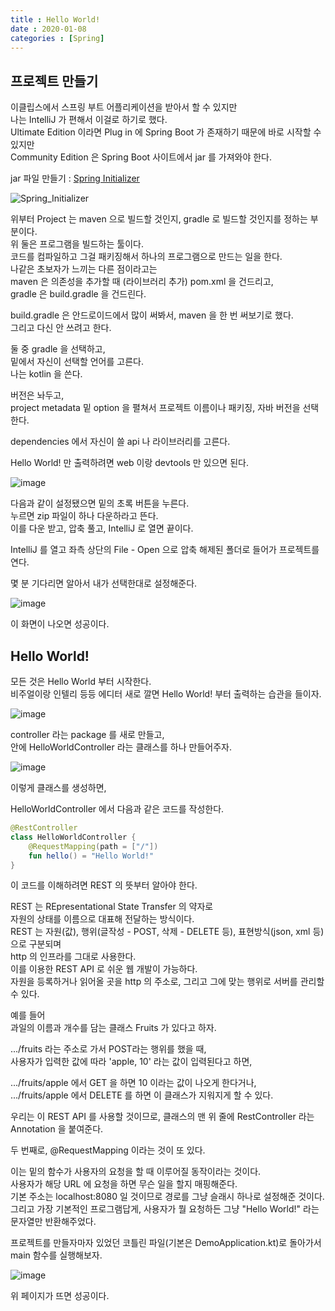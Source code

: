 ```yaml
---
title : Hello World!
date : 2020-01-08
categories : [Spring]
---
```


## 프로젝트 만들기

이클립스에서 스프링 부트 어플리케이션을 받아서 할 수 있지만  
나는 IntelliJ 가 편해서 이걸로 하기로 했다.  
Ultimate Edition 이라면 Plug in 에 Spring Boot 가 존재하기 때문에 바로 시작할 수 있지만  
Community Edition 은 Spring Boot 사이트에서 jar 를 가져와야 한다.  

jar 파일 만들기 : [Spring Initializer](https://start.spring.io/)  


![Spring_Initializer](https://user-images.githubusercontent.com/22045424/71966665-5a757200-3245-11ea-8a30-7b1ac9b4959a.png)

위부터 Project 는 maven 으로 빌드할 것인지, gradle 로 빌드할 것인지를 정하는 부분이다.  
위 둘은 프로그램을 빌드하는 툴이다.  
코드를 컴파일하고 그걸 패키징해서 하나의 프로그램으로 만드는 일을 한다.  
나같은 초보자가 느끼는 다른 점이라고는  
maven 은 의존성을 추가할 때 (라이브러리 추가) pom.xml 을 건드리고,  
gradle 은 build.gradle 을 건드린다.  

build.gradle 은 안드로이드에서 많이 써봐서, maven 을 한 번 써보기로 했다.  
그리고 다신 안 쓰려고 한다.  

둘 중 gradle 을 선택하고,  
밑에서 자신이 선택할 언어를 고른다.  
나는 kotlin 을 쓴다.  

버전은 놔두고,  
project metadata 밑 option 을 펼쳐서 프로젝트 이름이나 패키징, 자바 버전을 선택한다.  

dependencies 에서 자신이 쓸 api 나 라이브러리를 고른다.  

Hello World! 만 출력하려면 web 이랑 devtools 만 있으면 된다.  

![image](https://user-images.githubusercontent.com/22045424/71967992-7f6ae480-3247-11ea-9a3e-b15df4182925.png)

다음과 같이 설정됐으면 밑의 초록 버튼을 누른다.  
누르면 zip 파일이 하나 다운하라고 뜬다.  
이를 다운 받고, 압축 풀고, IntelliJ 로 열면 끝이다.  

IntelliJ 를 열고 좌측 상단의 File - Open 으로 압축 해제된 폴더로 들어가 프로젝트를 연다.  

몇 분 기다리면 알아서 내가 선택한대로 설정해준다.  

![image](https://user-images.githubusercontent.com/22045424/71971248-91e81c80-324d-11ea-8bf0-294e8fd8fc63.png)

이 화면이 나오면 성공이다.  


## Hello World!

모든 것은 Hello World 부터 시작한다.  
비주얼이랑 인텔리 등등 에디터 새로 깔면 Hello World! 부터 출력하는 습관을 들이자.  

![image](https://user-images.githubusercontent.com/22045424/71971411-e7bcc480-324d-11ea-8505-c0e17e96b52c.png)

controller 라는 package 를 새로 만들고,  
안에 HelloWorldController 라는 클래스를 하나 만들어주자.  

![image](https://user-images.githubusercontent.com/22045424/71971572-38ccb880-324e-11ea-81dd-2057cffc463a.png)

이렇게 클래스를 생성하면,  

HelloWorldController 에서 다음과 같은 코드를 작성한다.  


```kotlin
@RestController
class HelloWorldController {
    @RequestMapping(path = ["/"])
    fun hello() = "Hello World!"
}
```

이 코드를 이해하려면 REST 의 뜻부터 알아야 한다.  

REST 는 REpresentational State Transfer 의 약자로  
자원의 상태를 이름으로 대표해 전달하는 방식이다.  
REST 는 자원(값), 행위(글작성 - POST, 삭제 - DELETE 등), 표현방식(json, xml 등)으로 구분되며  
http 의 인프라를 그대로 사용한다.  
이를 이용한 REST API 로 쉬운 웹 개발이 가능하다.  
자원을 등록하거나 읽어올 곳을 http 의 주소로, 그리고 그에 맞는 행위로 서버를 관리할 수 있다.  

예를 들어  
과일의 이름과 개수를 담는 클래스 Fruits 가 있다고 하자.  

.../fruits 라는 주소로 가서 POST라는 행위를 했을 때,  
사용자가 입력한 값에 따라 'apple, 10' 라는 값이 입력된다고 하면,  

.../fruits/apple 에서 GET 을 하면 10 이라는 값이 나오게 한다거나,  
.../fruits/apple 에서 DELETE 를 하면 이 클래스가 지워지게 할 수 있다.  

우리는 이 REST API 를 사용할 것이므로, 클래스의 맨 위 줄에 RestController 라는 Annotation 을 붙여준다.  

두 번째로, @RequestMapping 이라는 것이 또 있다.  

이는 밑의 함수가 사용자의 요청을 할 때 이루어질 동작이라는 것이다.  
사용자가 해당 URL 에 요청을 하면 무슨 일을 할지 매핑해준다.  
기본 주소는 localhost:8080 일 것이므로 경로를 그냥 슬래시 하나로 설정해준 것이다.  
그리고 가장 기본적인 프로그램답게, 사용자가 뭘 요청하든 그냥 "Hello World!" 라는 문자열만 반환해주었다.  

프로젝트를 만들자마자 있었던 코틀린 파일(기본은 DemoApplication.kt)로 돌아가서 main 함수를 실행해보자.  

![image](https://user-images.githubusercontent.com/22045424/71973015-31f37500-3251-11ea-8b57-9a9acb800c96.png)

위 페이지가 뜨면 성공이다.  
